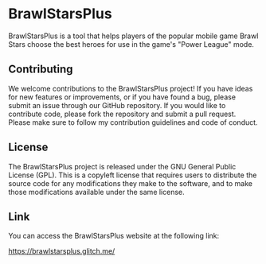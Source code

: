 # BrawlStarsPlus

BrawlStarsPlus is a tool that helps players of the popular mobile game Brawl Stars choose the best heroes for use in the game's "Power League" mode.


## Contributing

We welcome contributions to the BrawlStarsPlus project! If you have ideas for new features or improvements, or if you have found a bug, please submit an issue through our GitHub repository. If you would like to contribute code, please fork the repository and submit a pull request. Please make sure to follow my contribution guidelines and code of conduct.

## License

The BrawlStarsPlus project is released under the GNU General Public License (GPL). This is a copyleft license that requires users to distribute the source code for any modifications they make to the software, and to make those modifications available under the same license.

## Link
You can access the BrawlStarsPlus website at the following link:

https://brawlstarsplus.glitch.me/
